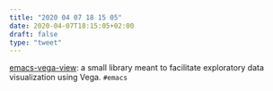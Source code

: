 ```yaml
---
title: "2020 04 07 18 15 05"
date: 2020-04-07T18:15:05+02:00
draft: false
type: "tweet"
---
```

[emacs-vega-view](https://github.com/appliedsciencestudio/emacs-vega-view/blob/master/README.md): a small library meant to facilitate exploratory data visualization using Vega. `#emacs`
